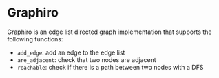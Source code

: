 # Graphiro

Graphiro is an edge list directed graph implementation that supports the following functions:
- `add_edge`: add an edge to the edge list
- `are_adjacent`: check that two nodes are adjacent
- `reachable`: check if there is a path between two nodes with a DFS